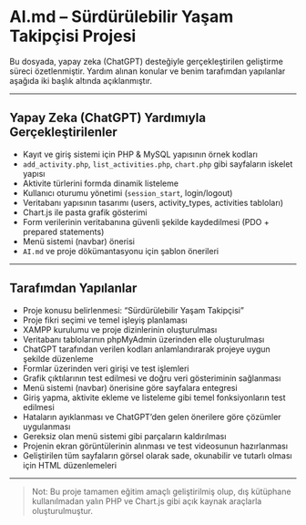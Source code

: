 # AI.md – Sürdürülebilir Yaşam Takipçisi Projesi

Bu dosyada, yapay zeka (ChatGPT) desteğiyle gerçekleştirilen geliştirme süreci özetlenmiştir. Yardım alınan konular ve benim tarafımdan yapılanlar aşağıda iki başlık altında açıklanmıştır.

---

##  Yapay Zeka (ChatGPT) Yardımıyla Gerçekleştirilenler


- Kayıt ve giriş sistemi için PHP & MySQL yapısının örnek kodları
- `add_activity.php`, `list_activities.php`, `chart.php` gibi sayfaların iskelet yapısı
- Aktivite türlerini formda dinamik listeleme
- Kullanıcı oturumu yönetimi (`session_start`, login/logout)
- Veritabanı yapısının tasarımı (users, activity_types, activities tabloları)
- Chart.js ile pasta grafik gösterimi
- Form verilerinin veritabanına güvenli şekilde kaydedilmesi (PDO + prepared statements)
- Menü sistemi (navbar) önerisi
- `AI.md` ve proje dökümantasyonu için şablon önerileri

---

##  Tarafımdan Yapılanlar

- Proje konusu belirlenmesi: “Sürdürülebilir Yaşam Takipçisi”
- Proje fikri seçimi ve temel işleyiş planlaması
- XAMPP kurulumu ve proje dizinlerinin oluşturulması
- Veritabanı tablolarının phpMyAdmin üzerinden elle oluşturulması
- ChatGPT tarafından verilen kodları anlamlandırarak projeye uygun şekilde düzenleme
- Formlar üzerinden veri girişi ve test işlemleri
- Grafik çıktılarının test edilmesi ve doğru veri gösteriminin sağlanması
- Menü sistemi (navbar) önerisine göre sayfalara entegresi
- Giriş yapma, aktivite ekleme ve listeleme gibi temel fonksiyonların test edilmesi
- Hataların ayıklanması ve ChatGPT’den gelen önerilere göre çözümler uygulanması
- Gereksiz olan menü sistemi gibi parçaların kaldırılması
- Projenin ekran görüntülerinin alınması ve test videosunun hazırlanması
- Geliştirilen tüm sayfaların görsel olarak sade, okunabilir ve tutarlı olması için HTML düzenlemeleri

---

> Not: Bu proje tamamen eğitim amaçlı geliştirilmiş olup, dış kütüphane kullanılmadan yalın PHP ve Chart.js gibi açık kaynak araçlarla oluşturulmuştur.
